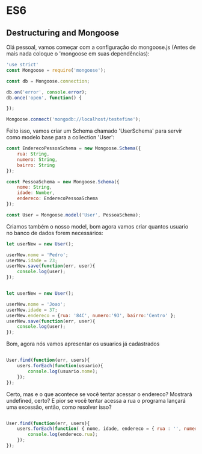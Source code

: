 # ES6

## Destructuring and Mongoose

Olá pessoal, vamos começar com a configuração do mongoose.js (Antes de mais nada coloque o 'mongoose em suas dependências):

```javascript
'use strict'
const Mongoose = require('mongoose');

const db = Mongoose.connection;

db.on('error', console.error);
db.once('open', function() {

});

Mongoose.connect('mongodb://localhost/testefine');
```

Feito isso, vamos criar um Schema chamado 'UserSchema' para servir como modelo base para a collection 'User':

```javascript
const EnderecoPessoaSchema = new Mongoose.Schema({
	rua: String,
    numero: String,
    bairro: String
});

const PessoaSchema = new Mongoose.Schema({
	nome: String,
	idade: Number,
    endereco: EnderecoPessoaSchema
});

const User = Mongoose.model('User', PessoaSchema);
```
Criamos também o nosso model, bom agora vamos criar quantos usuario no banco de dados forem necessários:

```javascript
let userNew = new User();

userNew.nome = 'Pedro';
userNew.idade = 23;
userNew.save(function(err, user){
    console.log(user);
});


let userNew = new User();

userNew.nome = 'Joao';
userNew.idade = 37;
userNew.endereco = {rua: '84C', numero:'93', bairro:'Centro' };
userNew.save(function(err, user){
    console.log(user);
});
```

Bom, agora nós vamos apresentar os usuarios já cadastrados

```javascript

User.find(function(err, users){
    users.forEach(function(usuario){
        console.log(usuario.nome);
    });
});
```

Certo, mas e o que acontece se você tentar acessar o endereco? Mostrará undefined, certo? E pior se você tentar acessa a rua o programa lançará uma excessão, então, como resolver isso?

```javascript

User.find(function(err, users){
	users.forEach(function( { nome, idade, endereco = { rua : '', numero : '', bairro : '' } } ){
		console.log(endereco.rua);
	});
});

```
